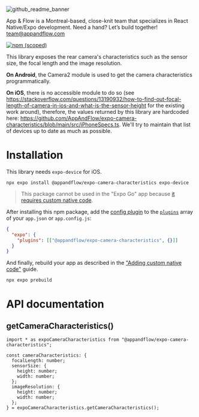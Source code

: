 ![github_readme_banner](https://github.com/AppAndFlow/expo-camera-characteristics/assets/7192823/b5aef389-7921-48d9-8da1-627c9623e2b6)

App & Flow is a Montreal-based, close-knit team that specializes in React Native/Expo development. Need a hand? Let’s build together! team@appandflow.com


[![npm (scoped)](https://img.shields.io/npm/v/@appandflow/expo-camera-characteristics.svg)](https://www.npmjs.com/package/@appandflow/expo-camera-characteristics)

This library exposes the rear camera's characteristics such as the sensor size, the focal length and the image resolution.

**On Android**, the Camera2 module is used to get the camera characteristics programmatically.

**On iOS**, there is no accessible module to do so (see https://stackoverflow.com/questions/13190932/how-to-find-out-focal-length-of-camera-in-ios-and-what-is-the-sensor-height for the existing work around), therefore, the values returned by this library are hardcoded here: https://github.com/AppAndFlow/expo-camera-characteristics/blob/main/src/iPhoneSpecs.ts. We'll try to maintain that list of devices up to date as much as possible.

# Installation

This library needs `expo-device` for iOS.

```
npx expo install @appandflow/expo-camera-characteristics expo-device
```

> This package cannot be used in the "Expo Go" app because [it requires custom native code](https://docs.expo.dev/workflow/customizing/).

After installing this npm package, add the [config plugin](https://docs.expo.dev/config-plugins/introduction/) to the [`plugins`](https://docs.expo.dev/versions/latest/config/app/#plugins) array of your `app.json` or `app.config.js`:

```JSON
{
  "expo": {
    "plugins": [["@appandflow/expo-camera-characteristics", {}]]
  }
}

```

And finally, rebuild your app as described in the ["Adding custom native code"](https://docs.expo.dev/workflow/customizing/) guide.

```
npx expo prebuild
```

# API documentation

## getCameraCharacteristics()

```TS
import * as expoCameraCharacteristics from "@appandflow/expo-camera-characteristics";

const cameraCharacteristics: {
  focalLength: number;
  sensorSize: {
    height: number;
    width: number;
  };
  imageResolution: {
    height: number;
    width: number;
  };
} = expoCameraCharacteristics.getCameraCharacteristics();
```
